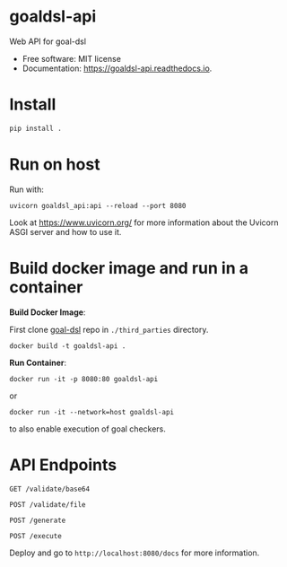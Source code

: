 goaldsl-api
===========

Web API for goal-dsl


* Free software: MIT license
* Documentation: https://goaldsl-api.readthedocs.io.

# Install

```bash
pip install .
```

# Run on host

Run with:

`
uvicorn goaldsl_api:api --reload --port 8080
`

Look at https://www.uvicorn.org/ for more information about the Uvicorn
ASGI server and how to use it.

# Build docker image and run in a container

**Build Docker Image**:

First clone [goal-dsl](https://github.com/robotics-4-all/goal-dsl) repo in `./third_parties` directory.

```
docker build -t goaldsl-api .
```

**Run Container**:

```
docker run -it -p 8080:80 goaldsl-api
```

or 

```
docker run -it --network=host goaldsl-api
```

to also enable execution of goal checkers.

# API Endpoints

`GET /validate/base64`

`POST /validate/file`

`POST /generate`

`POST /execute`


Deploy and go to `http://localhost:8080/docs` for more information.
